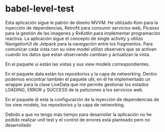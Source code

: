 # babel-level-test
Esta aplicación sigue le patrón de diseño MVVM. He utilizado Koin para la inyección de dependencias, Retrofit para consumir servicios web, Picasso para la gestión de las imagenes y RxKotlin para implementar programación reactiva. La aplicación sigue el concepto de single activity y utilizo NavigationUI de Jetpack para la navegación entre los fragmentos. Para comunicar cada vista con su view model utilizo observers que se activan cuando los datos que estan observando cambian y actualizan la vista.

En el paquete ui están las vistas y sus view models correspondientes.

En el paquete data están los repositorios y la capa de networking. Dentro podemos encontrar también el paquete util, en él he implementado un wrapper para la clase LiveData que me permite gestionar los estados LOADING, ERROR y SUCCESS de la peticiones a los servicios web.

En el paquete di esta la configuración de la inyección de dependencias de los view models, los repositorios y la capa de networking.


Debido a que no tengo más tiempo para desarrollar la aplicación no he podido realizar unit test y el control de errores está planteado pero no desarrollado
